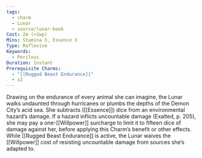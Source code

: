 ```yaml
---
tags:
  - charm
  - Lunar
  - source/lunar-book
Cost: 2m (+1wp)
Mins: Stamina 5, Essence 3
Type: Reflexive
Keywords:
  - Perilous
Duration: Instant
Prerequisite Charms:
  - "[[Rugged Beast Endurance]]"
  - x2
---
```

Drawing on the endurance of every animal she can imagine, the Lunar walks undaunted through hurricanes or plumbs the depths of the Demon City’s acid sea. She subtracts ([[Essence]]) dice from an environmental hazard’s damage. If a hazard inflicts uncountable damage (Exalted, p. 205), she may pay a one-[[Willpower]] surcharge to limit it to fifteen dice of damage against her, before applying this Charm’s benefit or other effects. While [[Rugged Beast Endurance]] is active, the Lunar waives the [[Willpower]] cost of resisting uncountable damage from sources she’s adapted to.